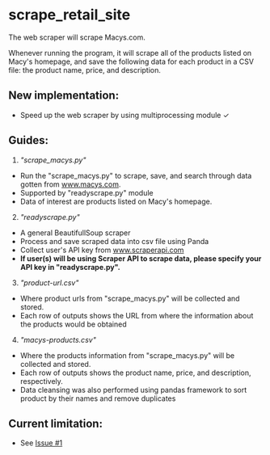 # scrape_retail_site
The web scraper will scrape Macys.com.

Whenever running the program, it will scrape all of the products
listed on Macy's homepage, and save the following data for each product
in a CSV file: the product name, price, and description.

## New implementation:
  - Speed up the web scraper by using multiprocessing module ✓

## Guides:
1. *"scrape_macys.py"*
  - Run the "scrape_macys.py" to scrape, save, and search through data gotten from www.macys.com.
  - Supported by "readyscrape.py" module
  - Data of interest are products listed on Macy's homepage.

2. *"readyscrape.py"* 
  - A general BeautifullSoup scraper 
  - Process and save scraped data into csv file using Panda  
  - Collect user's API key from www.scraperapi.com
  - **If user(s) will be using Scraper API to scrape data, please specify your API key in "readyscrape.py".**
   
  
3. *"product-url.csv"*
  - Where product urls from "scrape_macys.py" will be collected and stored.
  - Each row of outputs shows the URL from where the information about the products would be obtained 

4. *"macys-products.csv"*
  - Where the products information from "scrape_macys.py" will be collected and stored.
  - Each row of outputs shows the product name, price, and description, respectively.
  - Data cleansing was also performed using pandas framework to sort product by their names and remove duplicates 

## Current limitation:
  - See [Issue #1](https://github.com/ytnguyenedalgo/scrape_retail_site/issues/1#issue-518645462)
